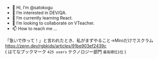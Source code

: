 - 👋 Hi, I’m @satokogu
- 👀 I’m interested in DEV/QA.
- 🌱 I’m currently learning React.
- 💞️ I’m looking to collaborate on VTeacher.
- 📫 How to reach me ...

「急いで作って！」と言われたとき、私がまずやること→Miroだけでスクラム  
https://zenn.dev/rgbkids/articles/91be903ef2439c  
( はてなブックマーク `425 users` テクノロジー部門 `最高順位1位` )  

<!---
ss-vteacher/ss-vteacher is a ✨ special ✨ repository because its `README.md` (this file) appears on your GitHub profile.
You can click the Preview link to take a look at your changes.
--->

